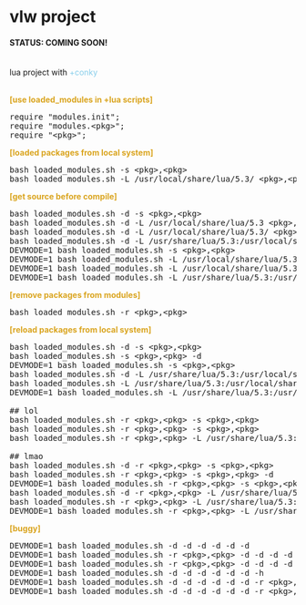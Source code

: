 # vlw project

<h4><span>STATUS: </span>COMING SOON!</h4><br />
lua project with <span style="color:skyblue;">+conky</span></br></br>

<b style="color:goldenrod;">[use loaded_modules in +lua scripts]</b>
<pre>
require "modules.init";
require "modules.&lt;pkg&gt;";
require "&lt;pkg&gt;";
</pre>

<b style="color:goldenrod;">[loaded packages from local system]</b>
<pre>
bash loaded_modules.sh -s &lt;pkg&gt;,&lt;pkg&gt;
bash loaded_modules.sh -L /usr/local/share/lua/5.3/ &lt;pkg&gt;,&lt;pkg&gt;
</pre>

<b style="color:goldenrod;">[get source before compile]</b>
<pre>
bash loaded_modules.sh -d -s &lt;pkg&gt;,&lt;pkg&gt;
bash loaded_modules.sh -d -L /usr/local/share/lua/5.3 &lt;pkg&gt;,&lt;pkg&gt;
bash loaded_modules.sh -d -L /usr/local/share/lua/5.3/ &lt;pkg&gt;,&lt;pkg&gt;
bash loaded_modules.sh -d -L /usr/share/lua/5.3:/usr/local/share/lua/5.3 &lt;pkg&gt;,&lt;pkg&gt;
DEVMODE=1 bash loaded_modules.sh -s &lt;pkg&gt;,&lt;pkg&gt;
DEVMODE=1 bash loaded_modules.sh -L /usr/local/share/lua/5.3 &lt;pkg&gt;,&lt;pkg&gt;
DEVMODE=1 bash loaded_modules.sh -L /usr/local/share/lua/5.3/ &lt;pkg&gt;,&lt;pkg&gt;
DEVMODE=1 bash loaded_modules.sh -L /usr/share/lua/5.3:/usr/local/share/lua/5.3 &lt;pkg&gt;,&lt;pkg&gt;
</pre>

<b style="color:goldenrod;">[remove packages from modules]</b>
<pre>
bash loaded_modules.sh -r &lt;pkg&gt;,&lt;pkg&gt;
</pre>

<b style="color:goldenrod;">[reload packages from local system]</b>
<pre>
bash loaded_modules.sh -d -s &lt;pkg&gt;,&lt;pkg&gt;
bash loaded_modules.sh -s &lt;pkg&gt;,&lt;pkg&gt; -d
DEVMODE=1 bash loaded_modules.sh -s &lt;pkg&gt;,&lt;pkg&gt;
bash loaded_modules.sh -d -L /usr/share/lua/5.3:/usr/local/share/lua/5.3 &lt;pkg&gt;,&lt;pkg&gt;
bash loaded_modules.sh -L /usr/share/lua/5.3:/usr/local/share/lua/5.3 &lt;pkg&gt;,&lt;pkg&gt; -d
DEVMODE=1 bash loaded_modules.sh -L /usr/share/lua/5.3:/usr/local/share/lua/5.3 &lt;pkg&gt;,&lt;pkg&gt;

## lol
bash loaded_modules.sh -r &lt;pkg&gt;,&lt;pkg&gt; -s &lt;pkg&gt;,&lt;pkg&gt;
bash loaded_modules.sh -r &lt;pkg&gt;,&lt;pkg&gt; -s &lt;pkg&gt;,&lt;pkg&gt;
bash loaded_modules.sh -r &lt;pkg&gt;,&lt;pkg&gt; -L /usr/share/lua/5.3:/usr/local/share/lua/5.3 &lt;pkg&gt;,&lt;pkg&gt;

## lmao
bash loaded_modules.sh -d -r &lt;pkg&gt;,&lt;pkg&gt; -s &lt;pkg&gt;,&lt;pkg&gt;
bash loaded_modules.sh -r &lt;pkg&gt;,&lt;pkg&gt; -s &lt;pkg&gt;,&lt;pkg&gt; -d
DEVMODE=1 bash loaded_modules.sh -r &lt;pkg&gt;,&lt;pkg&gt; -s &lt;pkg&gt;,&lt;pkg&gt;
bash loaded_modules.sh -d -r &lt;pkg&gt;,&lt;pkg&gt; -L /usr/share/lua/5.3:/usr/local/share/lua/5.3 &lt;pkg&gt;,&lt;pkg&gt;
bash loaded_modules.sh -r &lt;pkg&gt;,&lt;pkg&gt; -L /usr/share/lua/5.3:/usr/local/share/lua/5.3 &lt;pkg&gt;,&lt;pkg&gt; -d
DEVMODE=1 bash loaded_modules.sh -r &lt;pkg&gt;,&lt;pkg&gt; -L /usr/share/lua/5.3:/usr/local/share/lua/5.3 &lt;pkg&gt;,&lt;pkg&gt;
</pre>

<b style="color:goldenrod;">[buggy]</b>
<pre>
DEVMODE=1 bash loaded_modules.sh -d -d -d -d -d -d
DEVMODE=1 bash loaded_modules.sh -r &lt;pkg&gt;,&lt;pkg&gt; -d -d -d -d -d -d -h
DEVMODE=1 bash loaded_modules.sh -r &lt;pkg&gt;,&lt;pkg&gt; -d -d -d -d -d -d
DEVMODE=1 bash loaded_modules.sh -d -d -d -d -d -d -h
DEVMODE=1 bash loaded_modules.sh -d -d -d -d -d -d -r &lt;pkg&gt;,&lt;pkg&gt; -h
DEVMODE=1 bash loaded_modules.sh -d -d -d -d -d -d -r &lt;pkg&gt;,&lt;pkg&gt;
</pre>
